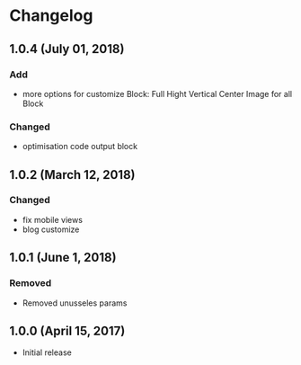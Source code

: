 # Changelog

## 1.0.4 (July 01, 2018)

### Add

- more options for customize Block:
    Full Hight
    Vertical Center
    Image for all Block

### Changed

- optimisation code output block

## 1.0.2 (March 12, 2018)

### Changed

- fix mobile views
- blog customize

## 1.0.1 (June 1, 2018)

### Removed
- Removed unusseles params

## 1.0.0 (April 15, 2017)

- Initial release
